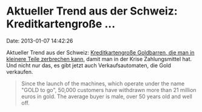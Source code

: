 Aktueller Trend aus der Schweiz: Kreditkartengroße \...
=======================================================

Date: 2013-01-07 14:42:26

Aktueller Trend aus der Schweiz: [Kreditkartengroße Goldbarren, die man
in kleinere Teile zerbrechen
kann](http://www.reuters.com/article/2012/12/21/swiss-gold-idUSL5E8NL4N820121221),
damit man in der Krise Zahlungsmittel hat. Und nicht nur das, es gibt
jetzt auch Verkaufsautomaten, die Gold verkaufen.

> Since the launch of the machines, which operate under the name \"GOLD
> to go\", 50,000 customers have withdrawn more than 21 million euros in
> gold. The average buyer is male, over 50 years old and well off.
